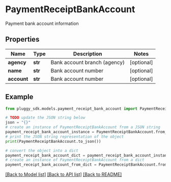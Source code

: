 # PaymentReceiptBankAccount

Payment bank account information

## Properties

Name | Type | Description | Notes
------------ | ------------- | ------------- | -------------
**agency** | **str** | Bank account branch (agency) | [optional] 
**name** | **str** | Bank account number | [optional] 
**account** | **str** | Bank account number | [optional] 

## Example

```python
from pluggy_sdk.models.payment_receipt_bank_account import PaymentReceiptBankAccount

# TODO update the JSON string below
json = "{}"
# create an instance of PaymentReceiptBankAccount from a JSON string
payment_receipt_bank_account_instance = PaymentReceiptBankAccount.from_json(json)
# print the JSON string representation of the object
print(PaymentReceiptBankAccount.to_json())

# convert the object into a dict
payment_receipt_bank_account_dict = payment_receipt_bank_account_instance.to_dict()
# create an instance of PaymentReceiptBankAccount from a dict
payment_receipt_bank_account_from_dict = PaymentReceiptBankAccount.from_dict(payment_receipt_bank_account_dict)
```
[[Back to Model list]](../README.md#documentation-for-models) [[Back to API list]](../README.md#documentation-for-api-endpoints) [[Back to README]](../README.md)


